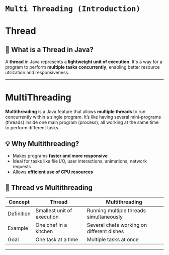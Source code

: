 # `Multi Threading (Introduction)`

# **Thread**

## 🧵 What is a **Thread** in Java?

A **thread** in Java represents a **lightweight unit of execution**. It's a way for a program to perform **multiple tasks concurrently**, enabling better resource utilization and responsiveness.

---

# MultiThreading

**Multithreading** is a Java feature that allows **multiple threads** to run concurrently within a single program. It’s like having several mini-programs (threads) inside one main program (process), all working at the same time to perform different tasks.

## 💡 Why Multithreading?

- Makes programs **faster and more responsive**
- Ideal for tasks like file I/O, user interactions, animations, network requests
- Allows **efficient use of CPU resources**

## 🧵 Thread vs Multithreading

| Concept    | Thread                     | Multithreading                            |
| ---------- | -------------------------- | ----------------------------------------- |
| Definition | Smallest unit of execution | Running multiple threads simultaneously   |
| Example    | One chef in a kitchen      | Several chefs working on different dishes |
| Goal       | One task at a time         | Multiple tasks at once                    |

---
